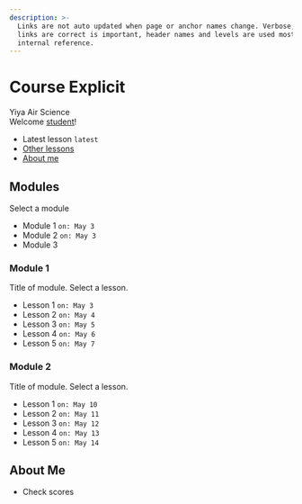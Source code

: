 ```yaml
---
description: >-
  Links are not auto updated when page or anchor names change. Verbose, checking
  links are correct is important, header names and levels are used mostly for
  internal reference.
---
```


# Course Explicit

Yiya Air Science  
Welcome [student](serious/profile.md#age)!

* Latest lesson `latest`
* [Other lessons](course-explicit.md#asdf)
* [About me](course-explicit.md#about-me)

## Modules <a id="fdsa"></a>

Select a module

* Module 1 `on: May 3`
* Module 2 `on: May 3`
* Module 3

### Module 1

Title of module. Select a lesson.

* Lesson 1 `on: May 3`
* Lesson 2 `on: May 4`
* Lesson 3 `on: May 5`
* Lesson 4 `on: May 6`
* Lesson 5 `on: May 7`

### Module 2

Title of module. Select a lesson.

* Lesson 1 `on: May 10`
* Lesson 2 `on: May 11`
* Lesson 3 `on: May 12`
* Lesson 4 `on: May 13`
* Lesson 5 `on: May 14`

## About Me

* Check scores




